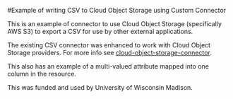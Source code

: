 #Example of writing CSV to Cloud Object Storage using Custom Connector

This is an example of connector to use Cloud Object Storage (specifically AWS S3) to export a CSV for use by other external applications. 
 
The existing CSV connector was enhanced to work with Cloud Object Storage providers. For more info see [cloud-object-storage-connector](https://github.com/UniconLabs/midPoint-cloud-csv-connector). 

This also has an example of a multi-valued attribute mapped into one column in the resource. 

This was funded and used by University of Wisconsin Madison. 

